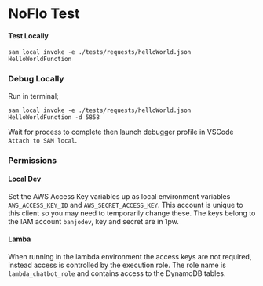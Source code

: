 # NoFlo Test



#### Test Locally

`sam local invoke -e ./tests/requests/helloWorld.json HelloWorldFunction`

### Debug Locally

Run in terminal;

`sam local invoke -e ./tests/requests/helloWorld.json HelloWorldFunction -d 5858`

Wait for process to complete then launch debugger profile in VSCode `Attach to SAM local`.


### Permissions

#### Local Dev
Set the AWS Access Key variables up as local environment variables `AWS_ACCESS_KEY_ID` and `AWS_SECRET_ACCESS_KEY`. This account is unique to this client so you may need to temporarily change these. The keys belong to the IAM account `banjodev`, key and secret are in 1pw.

#### Lamba
When running in the lambda environment the access keys are not required, instead access is controlled by the execution role. The role name is `lambda_chatbot_role` and contains access to the DynamoDB tables.